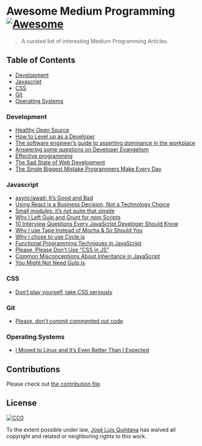 # Awesome Medium Programming [![Awesome](https://cdn.rawgit.com/sindresorhus/awesome/d7305f38d29fed78fa85652e3a63e154dd8e8829/media/badge.svg)](https://github.com/sindresorhus/awesome)

> A curated list of interesting Medium Programming Articles.

## Table of Contents
- [Development](#development)
- [Javascript](#javascript)
- [CSS](#css)
- [Git](#git)
- [Operating Systems](#operating-systems)

### Development
- [Healthy Open Source](https://medium.com/the-javascript-collection/healthy-open-source-967fa8be7951)
- [How to Level up as a Developer](https://medium.com/@willh/how-to-level-up-as-a-developer-87344584777c)
- [The software engineer’s guide to asserting dominance in the workplace](https://medium.com/hacker-daily/the-software-engineer-s-guide-to-asserting-office-dominance-ddea7b598df7)
- [Answering some questions on Developer Evangelism](https://medium.com/@codepo8/answering-some-questions-on-developer-evangelism-ed158d8e3518)
- [Effective programming](https://medium.com/@sebas5384/effective-programming-d7e5bb2f3b80)
- [The Sad State of Web Development](https://medium.com/@wob/the-sad-state-of-web-development-1603a861d29f)
- [The Single Biggest Mistake Programmers Make Every Day](https://medium.com/javascript-scene/the-single-biggest-mistake-programmers-make-every-day-62366b432308)

### Javascript
- [async/await: It’s Good and Bad](https://medium.com/@benlesh/async-await-it-s-good-and-bad-15cf121ade40)
- [Using React is a Business Decision, Not a Technology Choice](https://blog.formidable.com/using-react-is-a-business-decision-not-a-technology-choice-63c4641c5f7)
- [Small modules: it’s not quite that simple](https://medium.com/@Rich_Harris/small-modules-it-s-not-quite-that-simple-3ca532d65de4)
- [Why I Left Gulp and Grunt for npm Scripts](https://medium.freecodecamp.com/why-i-left-gulp-and-grunt-for-npm-scripts-3d6853dd22b8)
- [10 Interview Questions Every JavaScript Developer Should Know](https://medium.com/javascript-scene/10-interview-questions-every-javascript-developer-should-know-6fa6bdf5ad95)
- [Why I use Tape Instead of Mocha & So Should You](https://medium.com/javascript-scene/why-i-use-tape-instead-of-mocha-so-should-you-6aa105d8eaf4)
- [Why I chose to use Cycle.js](https://medium.com/@_cmdv_/why-i-chose-to-use-cycle-js-9156173c2752)
- [Functional Programming Techniques in JavaScript](https://medium.com/@yannickdot/functional-programming-techniques-in-javascript-c7f8a99e5c49)
- [Please, Please Don’t Use “CSS in JS”](https://medium.com/@ajsharp/please-please-don-t-use-css-in-js-ffeae26f20f)
- [Common Misconceptions About Inheritance in JavaScript](https://medium.com/javascript-scene/common-misconceptions-about-inheritance-in-javascript-d5d9bab29b0a)
- [You Might Not Need Gulp.js](https://medium.com/@kentcdodds/please-don-t-commit-commented-out-code-53d0b5b26d5f#.pcot10oy2)

### CSS
- [Don’t play yourself, take CSS seriously](https://medium.com/@byte_down/don-t-play-yourself-take-css-seriously-8c314fd69658)

### Git
- [Please, don’t commit commented out code](https://medium.com/@kentcdodds/please-don-t-commit-commented-out-code-53d0b5b26d5f)

### Operating Systems
- [I Moved to Linux and It’s Even Better Than I Expected](https://backchannel.com/i-moved-to-linux-and-it-s-even-better-than-i-expected-9f2dcac3f8fb)

## Contributions
Please check out [the contribution file](contributing.md).

## License

[![CC0](http://i.creativecommons.org/p/zero/1.0/88x31.png)](http://creativecommons.org/publicdomain/zero/1.0/)

To the extent possible under law, [José Luis Quintana](http://git.io/joseluisq) has waived all copyright and related or neighboring rights to this work.
